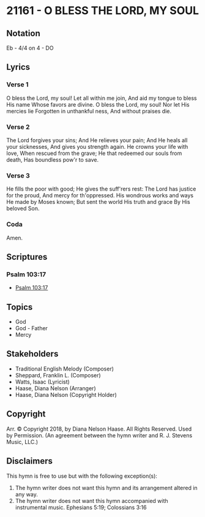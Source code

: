 # 21161 - O BLESS THE LORD, MY SOUL

## Notation

Eb - 4/4 on 4 - DO

## Lyrics

### Verse 1

O bless the Lord, my soul! Let all within me join, And aid my tongue to bless His name Whose favors are divine. O bless the Lord, my soul! Nor let His mercies lie Forgotten in unthankful ness, And without praises die.

### Verse 2

The Lord forgives your sins; And He relieves your pain; And He heals all your sicknesses, And gives you strength again. He crowns your life with love, When rescued from the grave; He that redeemed our souls from death, Has boundless pow'r to save.

### Verse 3

He fills the poor with good; He gives the suff'rers rest: The Lord has justice for the proud, And mercy for th'oppressed. His wondrous works and ways He made by Moses known; But sent the world His truth and grace By His beloved Son.

### Coda

Amen.


## Scriptures

### Psalm 103:17

- [Psalm 103:17](https://www.biblegateway.com/passage/?search=Psalm%20103%3A17)


## Topics

- God
- God - Father
- Mercy

## Stakeholders

- Traditional English Melody (Composer)
- Sheppard, Franklin L. (Composer)
- Watts, Isaac (Lyricist)
- Haase, Diana Nelson (Arranger)
- Haase, Diana Nelson (Copyright Holder)

## Copyright

Arr. © Copyright 2018,  by Diana Nelson Haase. All Rights Reserved. Used by Permission.
(An agreement between the hymn writer and R. J. Stevens Music, LLC.)

## Disclaimers

This hymn is free to use but with the following exception(s):
1. The hymn writer does not want this hymn and its arrangement altered in any way.
2. The hymn writer does not want this hymn accompanied with instrumental music.
Ephesians 5:19; Colossians 3:16

